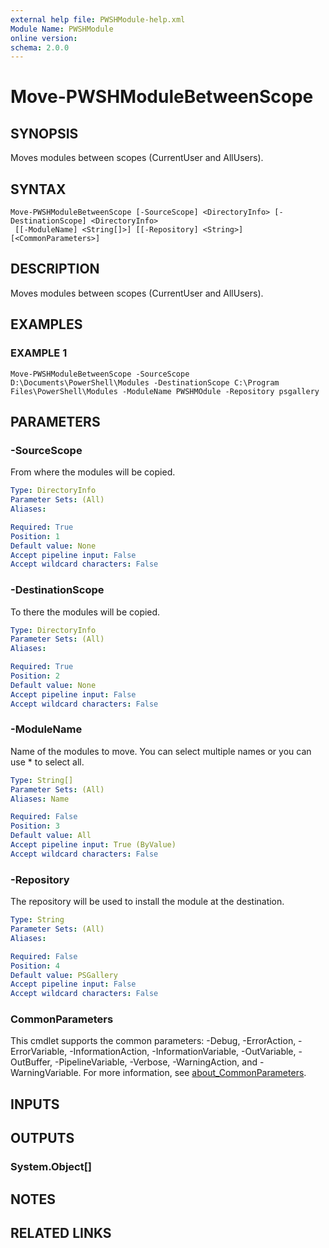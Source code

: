 ```yaml
---
external help file: PWSHModule-help.xml
Module Name: PWSHModule
online version:
schema: 2.0.0
---
```


# Move-PWSHModuleBetweenScope

## SYNOPSIS
Moves modules between scopes (CurrentUser and AllUsers).

## SYNTAX

```
Move-PWSHModuleBetweenScope [-SourceScope] <DirectoryInfo> [-DestinationScope] <DirectoryInfo>
 [[-ModuleName] <String[]>] [[-Repository] <String>] [<CommonParameters>]
```

## DESCRIPTION
Moves modules between scopes (CurrentUser and AllUsers).

## EXAMPLES

### EXAMPLE 1
```
Move-PWSHModuleBetweenScope -SourceScope D:\Documents\PowerShell\Modules -DestinationScope C:\Program Files\PowerShell\Modules -ModuleName PWSHMOdule -Repository psgallery
```

## PARAMETERS

### -SourceScope
From where the modules will be copied.

```yaml
Type: DirectoryInfo
Parameter Sets: (All)
Aliases:

Required: True
Position: 1
Default value: None
Accept pipeline input: False
Accept wildcard characters: False
```

### -DestinationScope
To there the modules will be copied.

```yaml
Type: DirectoryInfo
Parameter Sets: (All)
Aliases:

Required: True
Position: 2
Default value: None
Accept pipeline input: False
Accept wildcard characters: False
```

### -ModuleName
Name of the modules to move.
You can select multiple names or you can use * to select all.

```yaml
Type: String[]
Parameter Sets: (All)
Aliases: Name

Required: False
Position: 3
Default value: All
Accept pipeline input: True (ByValue)
Accept wildcard characters: False
```

### -Repository
The repository will be used to install the module at the destination.

```yaml
Type: String
Parameter Sets: (All)
Aliases:

Required: False
Position: 4
Default value: PSGallery
Accept pipeline input: False
Accept wildcard characters: False
```

### CommonParameters
This cmdlet supports the common parameters: -Debug, -ErrorAction, -ErrorVariable, -InformationAction, -InformationVariable, -OutVariable, -OutBuffer, -PipelineVariable, -Verbose, -WarningAction, and -WarningVariable. For more information, see [about_CommonParameters](http://go.microsoft.com/fwlink/?LinkID=113216).

## INPUTS

## OUTPUTS

### System.Object[]
## NOTES

## RELATED LINKS
